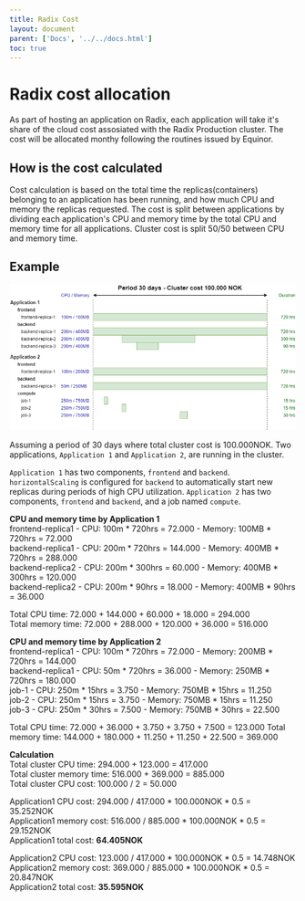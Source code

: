 ```yaml
---
title: Radix Cost
layout: document
parent: ['Docs', '../../docs.html']
toc: true
---
```


# Radix cost allocation

As part of hosting an application on Radix, each application will take it's share of the cloud cost assosiated with the Radix Production cluster. The cost will be allocated monthy following the routines issued by Equinor.

## How is the cost calculated

Cost calculation is based on the total time the replicas(containers) belonging to an application has been running, and how much CPU and memory the replicas requested. The cost is split between applications by dividing each application's CPU and memory time by the total CPU and memory time for all applications.
Cluster cost is split 50/50 between CPU and memory time.

## Example

![Cost Calculation Example](radix-cost.png "Cost Calculation Example")

Assuming a period of 30 days where total cluster cost is 100.000NOK. Two applications, `Application 1` and `Application 2`, are running in the cluster.

`Application 1` has two components, `frontend` and `backend`. `horizontalScaling` is configured for `backend` to automatically start new replicas during periods of high CPU utilization. `Application 2` has two components, `frontend` and `backend`, and a job named `compute`.

**CPU and memory time by Application 1**  
frontend-replica1 - CPU: 100m * 720hrs = 72.000 - Memory: 100MB * 720hrs = 72.000  
backend-replica1 - CPU: 200m * 720hrs = 144.000 - Memory: 400MB * 720hrs = 288.000  
backend-replica2 - CPU: 200m * 300hrs = 60.000 - Memory: 400MB * 300hrs = 120.000  
backend-replica2 - CPU: 200m * 90hrs = 18.000 - Memory: 400MB * 90hrs = 36.000  

Total CPU time: 72.000 + 144.000 + 60.000 + 18.000 = 294.000  
Total memory time: 72.000 + 288.000 + 120.000 + 36.000 = 516.000  

**CPU and memory time by Application 2**  
frontend-replica1 - CPU: 100m * 720hrs = 72.000 - Memory: 200MB * 720hrs = 144.000  
backend-replica1 - CPU: 50m * 720hrs = 36.000 - Memory: 250MB * 720hrs = 180.000  
job-1 - CPU: 250m * 15hrs = 3.750 - Memory: 750MB * 15hrs = 11.250  
job-2 - CPU: 250m * 15hrs = 3.750 - Memory: 750MB * 15hrs = 11.250  
job-3 - CPU: 250m * 30hrs = 7.500 - Memory: 750MB * 30hrs = 22.500  

Total CPU time: 72.000 + 36.000 + 3.750 + 3.750 + 7.500 = 123.000
Total memory time: 144.000 + 180.000 + 11.250 + 11.250 + 22.500 = 369.000

**Calculation**  
Total cluster CPU time: 294.000 + 123.000 = 417.000  
Total cluster memory time: 516.000 + 369.000 = 885.000  
Total cluster CPU cost: 100.000 / 2 = 50.000  

Application1 CPU cost: 294.000 / 417.000 * 100.000NOK * 0.5 = 35.252NOK  
Application1 memory cost: 516.000 / 885.000 * 100.000NOK * 0.5 = 29.152NOK  
Application1 total cost: **64.405NOK**  

Application2 CPU cost: 123.000 / 417.000 * 100.000NOK * 0.5 = 14.748NOK  
Application2 memory cost: 369.000 / 885.000 * 100.000NOK * 0.5 = 20.847NOK  
Application2 total cost: **35.595NOK**  


